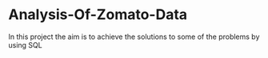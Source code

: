 # Analysis-Of-Zomato-Data
In this project the aim is to achieve the solutions to  some of the problems by using SQL
